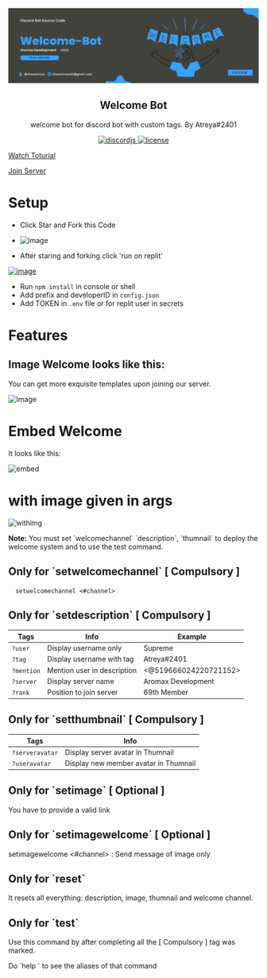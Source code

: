 <div align="center">
  
  
  <img src="welcome bot.png" />

  <h2 align="center">Welcome Bot</h2>

welcome bot for discord bot with custom tags. By Atreya#2401


</div>
<div align=center>

  
  <a href="https://github.com/discordjs">
    <img src="https://img.shields.io/badge/discord.js-v12.5.3-blue.svg?logo=npm" alt="discordjs">
  </a>

  <a href="https://github.com/diwasatreya/Advanced-Command-Handler/blob/main/LICENSE">
    <img src="https://img.shields.io/badge/license-Apache%202-blue" alt="license">
  </a>

</div>

[Watch Toturial](https://youtu.be/wPRRj_y4Ayk)

[Join Server](https://discord.gg/gU7XAxTpX5)

# Setup
- Click Star and Fork this Code
- ![image](https://user-images.githubusercontent.com/74746579/131488961-1768f9ea-edc1-43aa-9fa3-b3c2976aee09.png)

- After staring and forking click 'run on replit'

[![image](https://camo.githubusercontent.com/807ef293459e367b2769d7b590e00f31e35d6b2e1c7bc4f570e37abbc3650f3c/68747470733a2f2f7265706c2e69742f62616467652f6769746875622f5a65726f446973636f72642f4769766561776179426f74)](https://repl.it/github/diwasatreya/Welcome-Bot)

- Run `npm install` in console or shell
- Add prefix and developerID in `config.json`
- Add TOKEN in `.env` file or for replit user in secrets 

# Features
## Image Welcome looks like this:
You can get more exquisite templates upon joining our server.

![Image](https://media.discordapp.net/attachments/855820422960513054/882210623566540890/unknown.png?width=437&height=431)


# Embed Welcome
It looks like this:

![embed](https://user-images.githubusercontent.com/74746579/131488177-cacfe559-02fe-4e6e-a8fc-4ce73c4fd81a.png)

# with image given in args

![withimg](https://media.discordapp.net/attachments/882211817378701352/882213001934024734/unknown.png?width=634&height=422)



**Note:** You must set \`welcomechannel\` \`description\`, \`thumnail\` to deploy the welcome system and to use the test command. 

## Only for \`setwelcomechannel\` [ Compulsory ]
      setwelcomechannel <#channel>

## Only for \`setdescription\` [ Compulsory ]
      
| Tags | Info | Example |
| --- | --- | --- |
| `?user` | Display username only | Supreme |
| `?tag` | Display username with tag | Atreya#2401 |
| `?mention` | Mention user in description | <@519666024220721152> |
| `?server` | Display server name | Aromax Development |
| `?rank` | Position to join server | 69th Member |

## Only for \`setthumbnail\` [ Compulsory ]
| Tags | Info |
| -- | -- |
| `?serveravatar` | Display server avatar in Thumnail |
| `?useravatar` | Display new member avatar in Thumnail |

## Only for \`setimage\` [ Optional ]
You have to provide a valid link 

## Only for \`setimagewelcome\` [ Optional ]
setimagewelcome <#channel> : Send message of image only

## Only for \`reset\` 
It resets all everything: description, image, thumnail and welcome channel.

## Only for \`test\`
Use this command by after completing all the [ Compulsory ] tag was marked.

Do \`help <command>\` to see the aliases of that command
